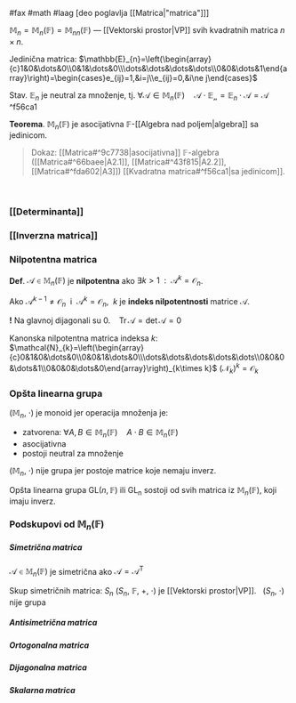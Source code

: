 #fax #math #laag [deo poglavlja [[Matrica|"matrica"]]]
$\:$

$\mathbb{M}_{n}=\mathbb{M}_{n}(\mathbb{F})=\mathbb{M}_{nn}(\mathbb{F})$ — [[Vektorski prostor|VP]] svih kvadratnih matrica $n\times n$.

Jedinična matrica:
$\mathbb{E}_{n}=\left(\begin{array}{c}1&0&\dots&0\\0&1&\dots&0\\\dots&\dots&\dots&\dots\\0&0&\dots&1\end{array}\right)=\begin{cases}e_{ij}=1,&i=j\\e_{ij}=0,&i\ne j\end{cases}$

Stav. $\mathbb{E}_{n}$ je neutral za množenje, tj. $\forall \mathcal{A}\in\mathbb{M}_{n}(\mathbb{F})\quad\mathcal{A\cdot\mathbb{E}_{n}}=\mathbb{E}_{n}\cdot\mathcal{A}=\mathcal{A}$
$\:$ ^f56ca1

**Teorema**. $\mathbb{M}_{n}(\mathbb{F})$ je asocijativna $\mathbb{F}$-[[Algebra nad poljem|algebra]] sa jedinicom.
> Dokaz: [[Matrica#^9c7738|asocijativna]] $\mathbb{F}$-algebra ([[Matrica#^66baee|A2.1]], [[Matrica#^43f815|A2.2]], [[Matrica#^fda602|A3]]) [[Kvadratna matrica#^f56ca1|sa jedinicom]].

$\:$

### [[Determinanta]]
### [[Inverzna matrica]]

### Nilpotentna matrica
**Def**. $\mathcal{A}\in\mathbb{M}_{n}(\mathbb{F})$ je **nilpotentna** ako $\exists k>1\ \ :\ \ \mathcal{A}^{k}=\mathcal{O}_{n}$.

Ako $\mathcal{A}^{k-1}\ne\mathcal{O}_{n}\:$ i $\:\mathcal{A}^{k}=\mathcal{O}_{n}$, $\ k$ je **indeks nilpotentnosti** matrice $\mathcal{A}$.

**!** Na glavnoj dijagonali su $0$. $\ \:$ $\mathrm{Tr}\,\mathcal{A}=\det\mathcal{A}=0$
$\:$

Kanonska nilpotentna matrica indeksa $k$:
$\mathcal{N}_{k}=\left(\begin{array}{c}0&1&0&\dots&0\\0&0&1&\dots&0\\\dots&\dots&\dots&\dots&\dots\\0&0&0&\dots&1\\0&0&0&\dots&0\end{array}\right)_{k\times k}$
$\big(\mathcal{N}_{k}\big)^{k}=\mathcal{O}_{k}$

### Opšta linearna grupa
$(\mathbb{M}_{n},\ \cdot)$ je monoid jer operacija množenja je:
- zatvorena: $\forall A,\,B\in\mathbb{M}_{n}(\mathbb{F})\quad A\cdot B\in\mathbb{M}_{n}(\mathbb{F})$
- asocijativna
- postoji neutral za množenje

$(\mathbb{M}_{n},\ \cdot)$ nije grupa jer postoje matrice koje nemaju inverz.

Opšta linearna grupa $\mathrm{GL}(n,\,\mathbb{F})$ ili $\mathrm{GL_{n}}$ sostoji od svih matrica iz $\mathbb{M}_{n}(\mathbb{F})$, koji imaju inverz.


### Podskupovi od $\mathbb{M}_{n}(\mathbb{F})$
##### Simetrična matrica
$\mathcal{A}\in\mathbb{M}_{n}(\mathbb{F})$ je simetrična ako $\mathcal{A}=\mathcal{A}^{\mathrm{T}}$

Skup simetričnih matrica: $S_{n}$
$(S_{n},\ \mathbb{F},\ +,\ \cdot)$ je [[Vektorski prostor|VP]]. $\:$ $(S_{n},\ \cdot)$ nije grupa

##### Antisimetrična matrica

##### Ortogonalna matrica

##### Dijagonalna matrica

##### Skalarna matrica
